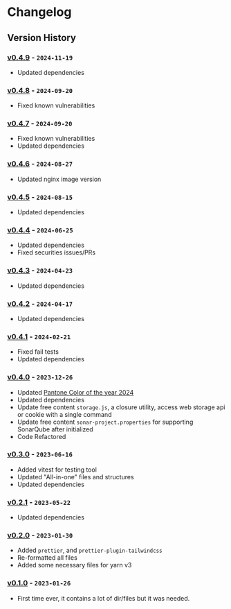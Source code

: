 # Changelog

## Version History

### [v0.4.9] - `2024-11-19`

- Updated dependencies

### [v0.4.8] - `2024-09-20`

- Fixed known vulnerabilities

### [v0.4.7] - `2024-09-20`

- Fixed known vulnerabilities
- Updated dependencies

### [v0.4.6] - `2024-08-27`

- Updated nginx image version

### [v0.4.5] - `2024-08-15`

- Updated dependencies

### [v0.4.4] - `2024-06-25`

- Updated dependencies
- Fixed securities issues/PRs

### [v0.4.3] - `2024-04-23`

- Updated dependencies

### [v0.4.2] - `2024-04-17`

- Updated dependencies

### [v0.4.1] - `2024-02-21`

- Fixed fail tests
- Updated dependencies

### [v0.4.0] - `2023-12-26`

- Updated [Pantone Color of the year 2024](https://www.pantone.com/color-of-the-year/2024)
- Updated dependencies
- Update free content `storage.js`, a closure utility, access web storage api or cookie with a single command
- Update free content `sonar-project.properties` for supporting SonarQube after initialized
- Code Refactored

### [v0.3.0] - `2023-06-16`

- Added vitest for testing tool
- Updated "All-in-one" files and structures
- Updated dependencies

### [v0.2.1] - `2023-05-22`

- Updated dependencies

### [v0.2.0] - `2023-01-30`

- Added `prettier`, and `prettier-plugin-tailwindcss`
- Re-formatted all files
- Added some necessary files for yarn v3

### [v0.1.0] - `2023-01-26`

- First time ever, it contains a lot of dir/files but it was needed.

[v0.4.9]: https://github.com/buildingwatsize/vite-react-tailwind-antd/releases/tag/v0.4.9
[v0.4.8]: https://github.com/buildingwatsize/vite-react-tailwind-antd/releases/tag/v0.4.8
[v0.4.7]: https://github.com/buildingwatsize/vite-react-tailwind-antd/releases/tag/v0.4.7
[v0.4.6]: https://github.com/buildingwatsize/vite-react-tailwind-antd/releases/tag/v0.4.6
[v0.4.5]: https://github.com/buildingwatsize/vite-react-tailwind-antd/releases/tag/v0.4.5
[v0.4.4]: https://github.com/buildingwatsize/vite-react-tailwind-antd/releases/tag/v0.4.4
[v0.4.3]: https://github.com/buildingwatsize/vite-react-tailwind-antd/releases/tag/v0.4.3
[v0.4.2]: https://github.com/buildingwatsize/vite-react-tailwind-antd/releases/tag/v0.4.2
[v0.4.1]: https://github.com/buildingwatsize/vite-react-tailwind-antd/releases/tag/v0.4.1
[v0.4.0]: https://github.com/buildingwatsize/vite-react-tailwind-antd/releases/tag/v0.4.0
[v0.3.0]: https://github.com/buildingwatsize/vite-react-tailwind-antd/releases/tag/v0.3.0
[v0.2.1]: https://github.com/buildingwatsize/vite-react-tailwind-antd/releases/tag/v0.2.1
[v0.2.0]: https://github.com/buildingwatsize/vite-react-tailwind-antd/releases/tag/v0.2.0
[v0.1.0]: https://github.com/buildingwatsize/vite-react-tailwind-antd/releases/tag/v0.1.0
